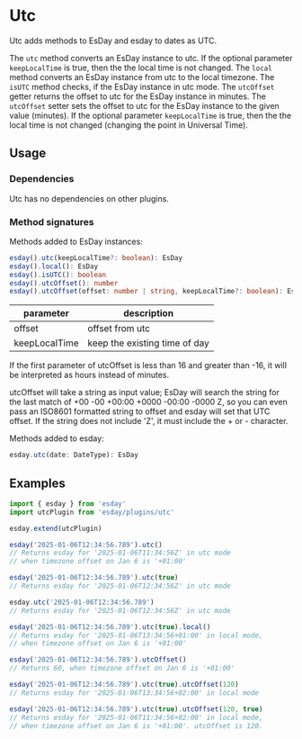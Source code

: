 # Utc

Utc adds methods to EsDay and esday to dates as UTC.

The `utc` method converts an EsDay instance to utc. If the optional parameter `keepLocalTime` is true, then the the local time is not changed.
The `local` method converts an EsDay instance from utc to the local timezone.
The `isUTC` method checks, if the EsDay instance in utc mode.
The `utcOffset` getter returns the offset to utc for the EsDay instance in minutes.
The `utcOffset` setter sets the offset to utc for the EsDay instance to the given value (minutes). If the optional parameter `keepLocalTime` is true, then the the local time is not changed (changing the point in Universal Time).

## Usage

### Dependencies
Utc has no dependencies on other plugins.

### Method signatures
Methods added to EsDay instances:
```typescript
esday().utc(keepLocalTime?: boolean): EsDay
esday().local(): EsDay
esday().isUTC(): boolean
esday().utcOffset(): number
esday().utcOffset(offset: number | string, keepLocalTime?: boolean): EsDay
```

| parameter     | description                   |
| ------------- | ----------------------------- |
| offset        | offset from utc               |
| keepLocalTime | keep the existing time of day |

If the first parameter of utcOffset is less than 16 and greater than -16, it will be interpreted as hours instead of minutes.

utcOffset will take a string as input value; EsDay will search the string for the last match of +00 -00 +00:00 +0000 -00:00 -0000 Z, so you can even pass an ISO8601 formatted string to offset and esday will set that UTC offset. If the string does not include 'Z', it must include the + or - character.

Methods added to esday:
```typescript
esday.utc(date: DateType): EsDay
```

## Examples
```typescript
import { esday } from 'esday'
import utcPlugin from 'esday/plugins/utc'

esday.extend(utcPlugin)

esday('2025-01-06T12:34:56.789').utc()
// Returns esday for '2025-01-06T11:34:56Z' in utc mode
// when timezone offset on Jan 6 is '+01:00'

esday('2025-01-06T12:34:56.789').utc(true)
// Returns esday for '2025-01-06T12:34:56Z' in utc mode

esday.utc('2025-01-06T12:34:56.789')
// Returns esday for '2025-01-06T12:34:56Z' in utc mode

esday('2025-01-06T12:34:56.789').utc(true).local()
// Returns esday for '2025-01-06T13:34:56+01:00' in local mode,
// when timezone offset on Jan 6 is '+01:00'

esday('2025-01-06T12:34:56.789').utcOffset()
// Returns 60, when timezone offset on Jan 6 is '+01:00'

esday('2025-01-06T12:34:56.789').utc(true).utcOffset(120)
// Returns esday for '2025-01-06T13:34:56+02:00' in local mode

esday('2025-01-06T12:34:56.789').utc(true).utcOffset(120, true)
// Returns esday for '2025-01-06T11:34:56+02:00' in local mode,
// when timezone offset on Jan 6 is '+01:00'. utcOffset is 120.
```

